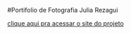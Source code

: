 #Portifolio de Fotografia Julia Rezagui

<a href="https://wevlob1.github.io/projeto-julia-rezagui-fotografia/">clique aqui pra acessar o site do projeto</a>